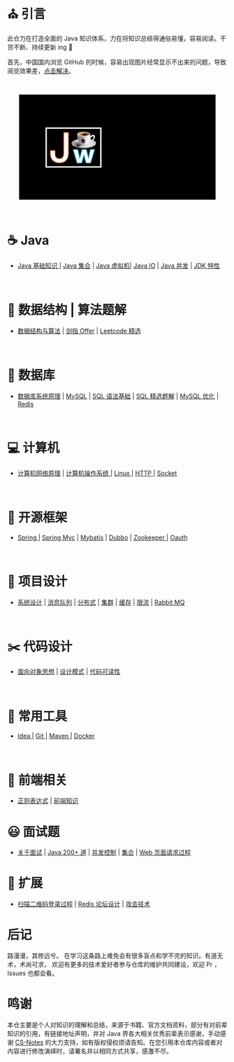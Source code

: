 # :church: 引言

此仓力在打造全面的 Java 知识体系，力在将知识总结得通俗易懂，容易阅读。干货不断、持续更新 ing  :hugs: 

首先，中国国内浏览 GitHub 的时候，容易出现图片经常显示不出来的问题，导致阅览效果差，[点击解决](https://github.com/Code-Jackwen/ZJW-Summary/blob/main/notes-md/Git/Git%20Hub%20%E5%9B%BE%E7%89%87%E6%98%BE%E7%A4%BA%E4%B8%8D%E5%87%BA%E6%9D%A5%E7%9A%84%E9%97%AE%E9%A2%98%E8%A7%A3%E5%86%B3.md)。

<br>

<div>
<p align="center">
    <a href="https://github.com/Code-Jackwen" target="_blank" rel="noopener noreferrer">
        <img src="https://github.com/Code-Jackwen/OtherPictures/blob/main/pic/5.jpg" alt="logo" width="450px" />
    </a>
</p>
</div>

<br>

# :coffee:  Java	

- [Java 基础知识 ](note-md/Java/Java%20基础.md) | [Java 集合](note-md/Java/Java%20容器.md) | [Java 虚拟机](note-md/Java%20虚拟机.md)| [Java IO](note-md/Java/Java%20IO.md) | [Java 并发](note-md/Java/Java%20并发.md) | [JDK 特性](note-md/Java/Jdk%20特性.md)

<br>

# 📝  数据结构 | 算法题解

- [数据结构与算法](note-md/Algorithm/数据结构%20-%20目录.md) | [剑指 Offer](To%20offer/剑指%20Offer%20-%20目录.md) | [Leetcode 精选](note-md/) 

<br>

# :date:  数据库 

- [数据库系统原理](note-md/Database/数据库系统原理.md) | [ MySQL](note-md/Database/MySQL.md) | [SQL 语法基础](note-md/Database/SQL%20语法.md) | [SQL 精选题解](note-md/) | [MySQL 优化](note-md/) | [Redis](note-md/Database/Redis.md) 

<br>

# :computer:  ​计算机

- [计算机网络原理](note-md/Computer/计算机网络%20-%20目录.md) | [计算机操作系统 ](note-md/Computer/计算机操作系统%20-%20目录.md)| [Linux ](note-md/Computer/Linux.md)| [HTTP ](note-md/Computer/HTTP.md) | [Socket ](note-md/Computer/Socket.md)

<br>

# :european_castle: 开源框架  

- [Spring ](note-md/Framework)| [Spring Mvc](note-md/Framework) | [Mybatis](note-md/Framework) | [Dubbo](note-md/Framework) | [Zookeeper ](note-md/Framework) | [Oauth](note-md/Framework)

<br>

# :straight_ruler:  项目设计   

- [系统设计](note-md/Project/系统设计基础.md) | [消息队列](note-md/Project/消息队列.md) | [ 分布式](note-md/Project/分布式.md) | [集群](note-md/Project/集群.md) | [缓存](note-md/Project/缓存.md) | [限流](note-md/Project/限流.md) | [Rabbit MQ](note-md/Project/Rabbit%20MQ.md)

<br>

# :scissors:  代码设计

-  [面向对象思想](note-md/Code/面向对象思想.md) | [设计模式](note-md/DesignPattern设计模式%20-%20目录.md) | [代码可读性](note-md/Code/代码可读性.md) 

<br>

# :wrench:  常用工具 

- [Idea ](note-md/Tools/IDEA.md)| [Git ](note-md/Tools/Git.md)| [Maven ](note-md/Tools/Maven.md)| [Docker](note-md/Tools/Docker.md)

<br>

# :strawberry:  ​前端相关

- [正则表达式](note-md/Front/正则表达式.md) | [前端知识](note-md/)



#  :smiley: 面试题

- [关于面试](note-md/Interview/关于面试.md) | [Java 200+ 道](note-md/Interview/Java%20200+%20道.md) | [并发控制](note-md/Interview/并发控制.md) | [集合](note-md/Interview/集合.md) | [Web 页面请求过程](note-md/Interview/Web%20页面请求过程.md)



# :game_die: 扩展

- [扫描二维码登录过程](notes-md/Extend/扫描二维码登录过程.md) | [Redis 论坛设计](notes-md/Extend/Redis%20论坛设计.md) | [攻击技术](notes-md/Extend/攻击技术.md) 



# 后记

路漫漫，其修远兮。 在学习这条路上难免会有很多盲点和学不完的知识。有道无术，术尚可求， 欢迎有更多的技术爱好者参与仓库的维护共同建设，欢迎 Pr ，Issues 也都会看。









# 鸣谢

本仓主要是个人对知识的理解和总结，来源于书籍、官方文档资料，部分有对前辈知识的引用，有链接地址声明，并对 Java 界各大相关优秀前辈表示感谢，手动感谢 [CS-Notes](https://github.com/CyC2018/CS-Notes) 的大力支持，如有版权侵权烦请告知。在您引用本仓库内容或者对内容进行修改演绎时，请署名并以相同方式共享，感激不尽。

